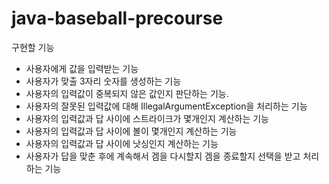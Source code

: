 # java-baseball-precourse

구현할 기능

- 사용자에게 값을 입력받는 기능
- 사용자가 맞출 3자리 숫자를 생성하는 기능
- 사용자의 입력값이 중복되지 않은 값인지 판단하는 기능.
- 사용자의 잘못된 입력값에 대해 IllegalArgumentException을 처리하는 기능
- 사용자의 입력값과 답 사이에 스트라이크가 몇개인지 계산하는 기능
- 사용자의 입력값과 답 사이에 볼이 몇개인지 계산하는 기능 
- 사용자의 입력값과 답 사이에 낫싱인지 계산하는 기능
- 사용자가 답을 맞춘 후에 계속해서 겜을 다시할지 겜을 종료할지 선택을 받고 처리하는 기능
